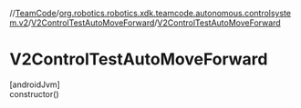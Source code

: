 //[TeamCode](../../../index.md)/[org.robotics.robotics.xdk.teamcode.autonomous.controlsystem.v2](../index.md)/[V2ControlTestAutoMoveForward](index.md)/[V2ControlTestAutoMoveForward](-v2-control-test-auto-move-forward.md)

# V2ControlTestAutoMoveForward

[androidJvm]\
constructor()
